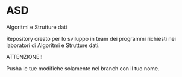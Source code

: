 # ASD
Algoritmi e Strutture dati

Repository creato per lo sviluppo in team dei programmi richiesti nei laboratori di Algoritmi e Strutture dati.


ATTENZIONE!!

Pusha le tue modifiche solamente nel branch con il tuo nome.
